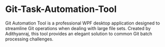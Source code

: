 # Git-Task-Automation-Tool
Git Automation Tool is a professional WPF desktop application designed to streamline Git operations when dealing with large file sets. Created by Adithyanraj, this tool provides an elegant solution to common Git batch processing challenges.
